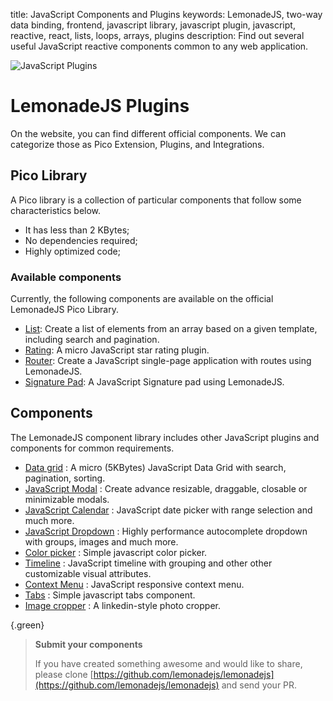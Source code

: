 title: JavaScript Components and Plugins
keywords: LemonadeJS, two-way data binding, frontend, javascript library, javascript plugin, javascript, reactive, react, lists, loops, arrays, plugins
description: Find out several useful JavaScript reactive components common to any web application.

![JavaScript Plugins](img/library.jpg)

LemonadeJS Plugins
====================

On the website, you can find different official components. We can categorize those as Pico Extension, Plugins, and Integrations.


Pico Library
------------

A Pico library is a collection of particular components that follow some characteristics below.

*   It has less than 2 KBytes;
*   No dependencies required;
*   Highly optimized code;



### Available components

Currently, the following components are available on the official LemonadeJS Pico Library.

*   [List](/docs/plugins/list): Create a list of elements from an array based on a given template, including search and pagination.
*   [Rating](/docs/plugins/rating): A micro JavaScript star rating plugin.
*   [Router](/docs/plugins/router): Create a JavaScript single-page application with routes using LemonadeJS.
*   [Signature Pad](/docs/plugins/signature): A JavaScript Signature pad using LemonadeJS.



Components
----------

The LemonadeJS component library includes other JavaScript plugins and components for common requirements.

* [Data grid](/docs/plugins/data-grid) : A micro (5KBytes) JavaScript Data Grid with search, pagination, sorting.
* [JavaScript Modal](/docs/plugins/modal) : Create advance resizable, draggable, closable or minimizable modals. 
* [JavaScript Calendar](/docs/plugins/calendar) : JavaScript date picker with range selection and much more.
* [JavaScript Dropdown](/docs/plugins/dropdown) : Highly performance autocomplete dropdown with groups, images and much more.
* [Color picker](/docs/plugins/color-picker) : Simple javascript color picker.
* [Timeline](/docs/plugins/timeline) : JavaScript timeline with grouping and other other customizable visual attributes.  
* [Context Menu](/docs/plugins/context-menu) : JavaScript responsive context menu.
* [Tabs](/docs/plugins/tabs) : Simple javascript tabs component.
* [Image cropper](/docs/plugins/image-cropper) : A linkedin-style photo cropper.



{.green}
> **Submit your components**
>
> If you have created something awesome and would like to share, please clone [https://github.com/lemonadejs/lemonadejs](https://github.com/lemonadejs/lemonadejs) and send your PR.
 
